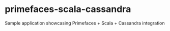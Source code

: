 primefaces-scala-cassandra
==========================

Sample application showcasing Primefaces + Scala + Cassandra integration